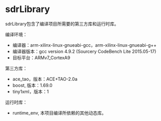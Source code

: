 # sdrLibrary
sdrLibrary包含了编译项目所需要的第三方库和运行时库。<br>

编译环境：<br>
* 编译器：arm-xilinx-linux-gnueabi-gcc，arm-xilinx-linux-gnueabi-g++<br>
* 编译器版本：gcc version 4.9.2 (Sourcery CodeBench Lite 2015.05-17)<br>
* 目标平台：ARMv7_CortexA9<br>

第三方库：<br>
* ace_tao，版本：ACE+TAO-2.0a<br>
* boost, 版本：1.69.0<br>
* tiny1xml，版本：1<br>

运行时库：<br>
* runtime_env, 本项目编译所依赖的其他动态库。
